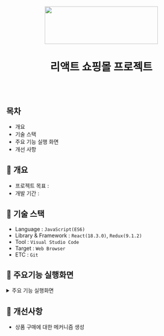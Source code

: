 <h1 align="center"><img src="https://encrypted-tbn0.gstatic.com/images?q=tbn:ANd9GcQwY2pe_4jBfFTV_ofrxJ2dUqd5Yee7NpgiSGlVquvm7A&s" style="width: 300; height: 100"></h1>
<h1 align="center">리액트 쇼핑몰 프로젝트</h1>
<br/><br/>

## 목차

  - 개요
  - 기술 스택
  - 주요 기능 실행 화면
  - 개선 사항

## 🚩 개요
  - 프로젝트 목표 : 
  - 개발 기간 : 

## 🔧 기술 스택
  - Language : `JavaScript(ES6)`
  - Library & Framework : `React(18.3.0)`, `Redux(9.1.2)`
  - Tool : `Visual Studio Code`
  - Target : `Web Browser`
  - ETC : `Git`

## 🎇 주요기능 실행화면
<details>
  <summary>주요 기능 실행화면</summary>

  * **장바구니 담기**
    * `Redux`를 이용한 장바구니 담기가 가능합니다. 새로고침을 하면 목록이 초기화 됩니다.
   
      ![CakeDrama_react_redux](https://github.com/JongHoonKim1004/CakeDrama_tj/assets/155927559/f4ab7677-9a9d-4c55-aaac-ee7d2e9eae1b)


</details>

## 🌄 개선사항
- 상품 구매에 대한 메커니즘 생성


